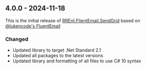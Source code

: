 ﻿## 4.0.0 - 2024-11-18

This is the initial release of [RREnt.FlientEmail.SendGrid](https://github.com/RoLYroLLsEnterprises/RREnt.FluentEmail/tree/main/src/Senders/FluentEmail.SendGrid) based on [@lukencode's FluentEmail](https://github.com/lukencode/FluentEmail)

### Changed
- Updated library to target .Net Standard 2.1
- Updated all packages to the latest versions
- Updated library and formatting of all files to use C# 10 syntax

